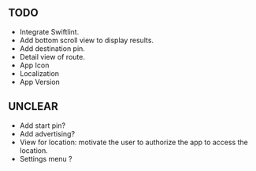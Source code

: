 ## TODO

* Integrate Swiftlint.
* Add bottom scroll view to display results.
* Add destination pin.
* Detail view of route.
* App Icon
* Localization
* App Version 

## UNCLEAR

* Add start pin?
* Add advertising?
* View for location: motivate the user to authorize the app to access the location.
* Settings menu ?
